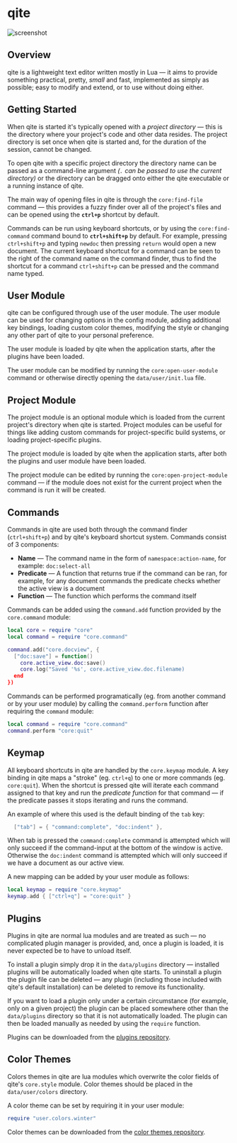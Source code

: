 # qite

![screenshot](https://user-images.githubusercontent.com/3920290/81471642-6c165880-91ea-11ea-8cd1-fae7ae8f0bc4.png)

## Overview
qite is a lightweight text editor written mostly in Lua — it aims to provide
something practical, pretty, *small* and fast, implemented as simply as
possible; easy to modify and extend, or to use without doing either.


## Getting Started
When qite is started it's typically opened with a *project directory* — this
is the directory where your project's code and other data resides. The project
directory is set once when qite is started and, for the duration of the
session, cannot be changed.

To open qite with a specific project directory the directory name can be passed
as a command-line argument *(`.` can be passed to use the current directory)* or
the directory can be dragged onto either the qite executable or a running
instance of qite.

The main way of opening files in qite is through the `core:find-file` command
— this provides a fuzzy finder over all of the project's files and can be
opened using the **`ctrl+p`** shortcut by default.

Commands can be run using keyboard shortcuts, or by using the `core:find-command`
command bound to **`ctrl+shift+p`** by default. For example, pressing
`ctrl+shift+p` and typing `newdoc` then pressing `return` would open a new
document. The current keyboard shortcut for a command can be seen to the right
of the command name on the command finder, thus to find the shortcut for a command
`ctrl+shift+p` can be pressed and the command name typed.


## User Module
qite can be configured through use of the user module. The user module can be
used for changing options in the config module, adding additional key bindings,
loading custom color themes, modifying the style or changing any other part of
qite to your personal preference.

The user module is loaded by qite when the application starts, after the plugins
have been loaded.

The user module can be modified by running the `core:open-user-module` command
or otherwise directly opening the `data/user/init.lua` file.


## Project Module
The project module is an optional module which is loaded from the current
project's directory when qite is started. Project modules can be useful for
things like adding custom commands for project-specific build systems, or
loading project-specific plugins.

The project module is loaded by qite when the application starts, after both the
plugins and user module have been loaded.

The project module can be edited by running the `core:open-project-module`
command — if the module does not exist for the current project when the
command is run it will be created.


## Commands
Commands in qite are used both through the command finder (`ctrl+shift+p`) and
by qite's keyboard shortcut system. Commands consist of 3 components:
* **Name** — The command name in the form of `namespace:action-name`, for
  example: `doc:select-all`
* **Predicate** — A function that returns true if the command can be ran, for
  example, for any document commands the predicate checks whether the active
  view is a document
* **Function** — The function which performs the command itself

Commands can be added using the `command.add` function provided by the
`core.command` module:
```lua
local core = require "core"
local command = require "core.command"

command.add("core.docview", {
  ["doc:save"] = function()
    core.active_view.doc:save()
    core.log("Saved '%s', core.active_view.doc.filename)
  end
})
```

Commands can be performed programatically (eg. from another command or by your
user module) by calling the `command.perform` function after requiring the
`command` module:
```lua
local command = require "core.command"
command.perform "core:quit"
```


## Keymap
All keyboard shortcuts in qite are handled by the `core.keymap` module. A key
binding in qite maps a "stroke" (eg. `ctrl+q`) to one or more commands (eg.
`core:quit`). When the shortcut is pressed qite will iterate each command
assigned to that key and run the *predicate function* for that command — if the
predicate passes it stops iterating and runs the command.

An example of where this used is the default binding of the `tab` key:
``` lua
  ["tab"] = { "command:complete", "doc:indent" },
```
When tab is pressed the `command:complete` command is attempted which will only
succeed if the command-input at the bottom of the window is active. Otherwise
the `doc:indent` command is attempted which will only succeed if we have a
document as our active view.

A new mapping can be added by your user module as follows:
```lua
local keymap = require "core.keymap"
keymap.add { ["ctrl+q"] = "core:quit" }
```


## Plugins
Plugins in qite are normal lua modules and are treated as such — no
complicated plugin manager is provided, and, once a plugin is loaded, it is never
expected be to have to unload itself.

To install a plugin simply drop it in the `data/plugins` directory — installed
plugins will be automatically loaded when qite starts. To uninstall a plugin the
plugin file can be deleted — any plugin (including those included with qite's
default installation) can be deleted to remove its functionality.

If you want to load a plugin only under a certain circumstance (for example,
only on a given project) the plugin can be placed somewhere other than the
`data/plugins` directory so that it is not automatically loaded. The plugin can
then be loaded manually as needed by using the `require` function.

Plugins can be downloaded from the [plugins repository](https://github.com/rxi/qite-plugins).


## Color Themes
Colors themes in qite are lua modules which overwrite the color fields of qite's
`core.style` module. Color themes should be placed in the `data/user/colors`
directory.

A color theme can be set by requiring it in your user module:
```lua
require "user.colors.winter"
```

Color themes can be downloaded from the [color themes repository](https://github.com/rxi/qite-colors).

